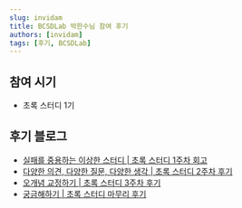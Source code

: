 ```yaml
---
slug: invidam
title: BCSDLab 박한수님 참여 후기
authors: [invidam]
tags: [후기, BCSDLab]
---
```

## 참여 시기
- 초록 스터디 1기

## 후기 블로그
- [실패를 중용하는 이상한 스터디 | 초록 스터디 1주차 회고](https://velog.io/@invidam/cho-log-study-week-01)
- [다양한 의견, 다양한 질문, 다양한 생각 | 초록 스터디 2주차 후기](https://velog.io/@invidam/cho-log-study-week-02)
- [오개념 교정하기 | 초록 스터디 3주차 후기](https://velog.io/@invidam/cho-log-study-week-03)
- [궁금해하기 | 초록 스터디 마무리 후기](https://velog.io/@invidam/cho-log-study-week-04)
